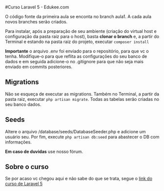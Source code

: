 #Curso Laravel 5 - Edukee.com

O código fonte da primeira aula se enconta no branch aula1. A cada aula novos branches serão criados.

Para instalar, após a preparação de seu ambiente (criação do virtual host e configuração da pasta raiz para o host), basta **clonar o branch** e, a partir do Terminal e estando na pasta raiz do projeto, executar `composer install`

**Importante** o arquivo .env foi enviado para o repositório, para que vc o tenha. Modifique-o para que reflita as configurações do seu banco de dados e em seguida adicione-o no .gitignore para que não seja mais enviado em commits posteriores.

## Migrations

Não se esqueça de executar as migrations. Também no Terminal, a partir da pasta raiz, executar `php artisan migrate`. Todas as tabelas serão criadas no seu banco dados.

## Seeds

Altere o arquivo /database/seeds/DatabaseSeeder.php e adicione um usuário seu. Por fim, execute `php artisan db:seed` para abastecer o DB com informações.

**Em caso de duvidas** use nosso fórum.

## Sobre o curso

Se por acaso vc chegou aqui e não sabe do que se trata, segue o [link do curso de Laravel 5](http://www.edukee.com/pt/curso/laravel-5/turma-a/2305860968)